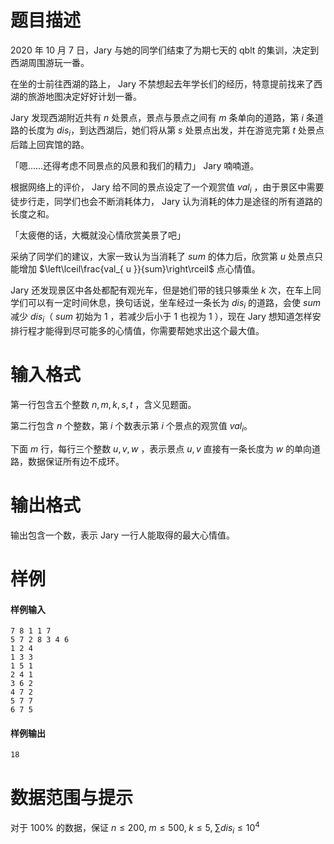
# 题目描述

2020 年 10 月 7 日，$\text{Jary}$ 与她的同学们结束了为期七天的 $\text{qblt}$ 的集训，决定到西湖周围游玩一番。

在坐的士前往西湖的路上， $\text{Jary}$ 不禁想起去年学长们的经历，特意提前找来了西湖的旅游地图决定好好计划一番。

$\text{Jary}$ 发现西湖附近共有 $n$ 处景点，景点与景点之间有 $m$ 条单向的道路，第 $i$ 条道路的长度为 $dis_i$，到达西湖后，她们将从第 $s$ 处景点出发，并在游览完第 $t$ 处景点后踏上回宾馆的路。

「嗯……还得考虑不同景点的风景和我们的精力」 $\text{Jary}$ 喃喃道。

根据网络上的评价， $\text{Jary}$ 给不同的景点设定了一个观赏值 $val_i$ ，由于景区中需要徒步行走，同学们也会不断消耗体力， $\text{Jary}$ 认为消耗的体力是途径的所有道路的长度之和。

「太疲倦的话，大概就没心情欣赏美景了吧」

采纳了同学们的建议，大家一致认为当消耗了 $sum$ 的体力后，欣赏第 $u$ 处景点只能增加 $\left\lceil\frac{val_{ u
}}{sum}\right\rceil$ 点心情值。

$\text{Jary}$ 还发现景区中各处都配有观光车，但是她们带的钱只够乘坐 $k$ 次，在车上同学们可以有一定时间休息，换句话说，坐车经过一条长为 $dis_i$ 的道路，会使 $sum$ 减少 $dis_i$（ $sum$ 初始为 $1$ ，若减少后小于 $1$ 也视为 $1$ ），现在 $\text{Jary}$ 想知道怎样安排行程才能得到尽可能多的心情值，你需要帮她求出这个最大值。

# 输入格式

第一行包含五个整数 $n,\,m,\,k,\,s,\,t$ ，含义见题面。

第二行包含 $n$ 个整数，第 $i$ 个数表示第 $i$ 个景点的观赏值 $val_i$。

下面 $m$ 行，每行三个整数 $u,\,v,\,w$ ，表示景点 $u,\,v$ 直接有一条长度为 $w$ 的单向道路，数据保证所有边不成环。

# 输出格式

输出包含一个数，表示 $\text{Jary}$ 一行人能取得的最大心情值。

# 样例

#### 样例输入
```plain
7 8 1 1 7
5 7 2 8 3 4 6
1 2 4
1 3 3
1 5 1
2 4 1
3 6 2
4 7 2
5 7 7
6 7 5
```

#### 样例输出
```plain
18
```

# 数据范围与提示

对于 $100\%$ 的数据，保证 $n\le200,\;m\le500,\;k\le5,\;\sum dis_i\le10^4$

